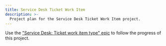 ```yaml
---
title: Service Desk Ticket Work Item
description: >-
  Project plan for the Service Desk Ticket Work Item project.
---
```


Use the ["Service Desk: Ticket work item type" epic](https://gitlab.com/groups/gitlab-org/-/epics/10419)
to follow the progress of this project.
